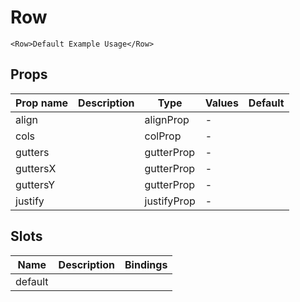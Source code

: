 # Row

```vue live
<Row>Default Example Usage</Row>
```

## Props

| Prop name | Description | Type        | Values | Default |
| --------- | ----------- | ----------- | ------ | ------- |
| align     |             | alignProp   | -      |         |
| cols      |             | colProp     | -      |         |
| gutters   |             | gutterProp  | -      |         |
| guttersX  |             | gutterProp  | -      |         |
| guttersY  |             | gutterProp  | -      |         |
| justify   |             | justifyProp | -      |         |

## Slots

| Name    | Description | Bindings |
| ------- | ----------- | -------- |
| default |             |          |
